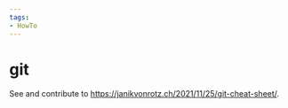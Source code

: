 ```yaml
---
tags:
- HowTo
---
```

# git

See and contribute to <https://janikvonrotz.ch/2021/11/25/git-cheat-sheet/>.
